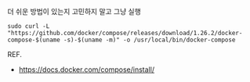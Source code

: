
더 쉬운 방법이 있는지 고민하지 말고 그냥 실행 

```
sudo curl -L "https://github.com/docker/compose/releases/download/1.26.2/docker-compose-$(uname -s)-$(uname -m)" -o /usr/local/bin/docker-compose
```

REF.
* https://docs.docker.com/compose/install/